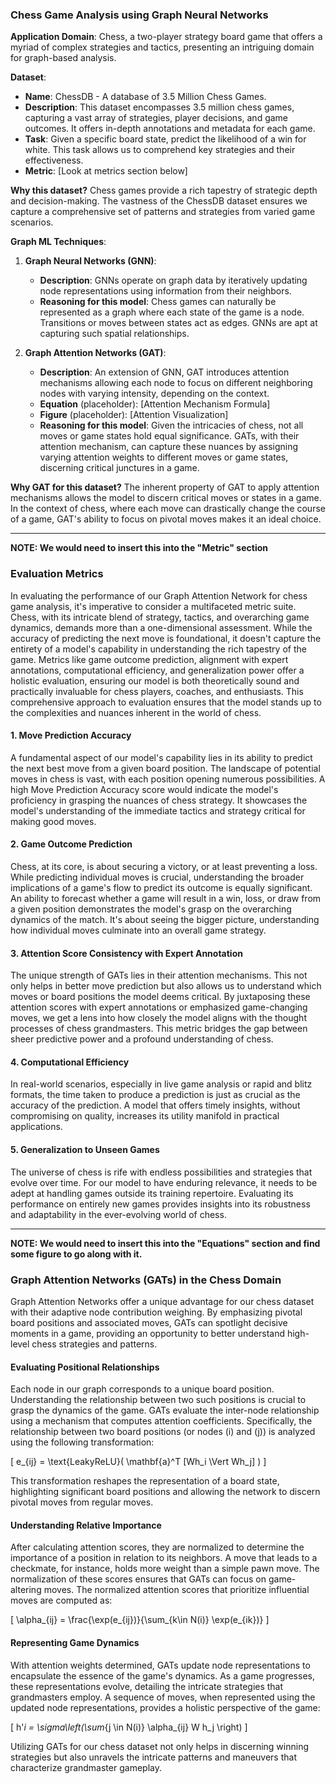### Chess Game Analysis using Graph Neural Networks

**Application Domain**:
Chess, a two-player strategy board game that offers a myriad of complex strategies and tactics, presenting an intriguing domain for graph-based analysis.

**Dataset**: 
- **Name**: ChessDB - A database of 3.5 Million Chess Games.
- **Description**: This dataset encompasses 3.5 million chess games, capturing a vast array of strategies, player decisions, and game outcomes. It offers in-depth annotations and metadata for each game.
- **Task**: Given a specific board state, predict the likelihood of a win for white. This task allows us to comprehend key strategies and their effectiveness.
- **Metric**: [Look at metrics section below]
  
**Why this dataset?**
Chess games provide a rich tapestry of strategic depth and decision-making. The vastness of the ChessDB dataset ensures we capture a comprehensive set of patterns and strategies from varied game scenarios.

**Graph ML Techniques**:

1. **Graph Neural Networks (GNN)**:
    - **Description**: GNNs operate on graph data by iteratively updating node representations using information from their neighbors.
    - **Reasoning for this model**: Chess games can naturally be represented as a graph where each state of the game is a node. Transitions or moves between states act as edges. GNNs are apt at capturing such spatial relationships.

2. **Graph Attention Networks (GAT)**:
    - **Description**: An extension of GNN, GAT introduces attention mechanisms allowing each node to focus on different neighboring nodes with varying intensity, depending on the context.
    - **Equation** (placeholder): [Attention Mechanism Formula]
    - **Figure** (placeholder): [Attention Visualization]
    - **Reasoning for this model**: Given the intricacies of chess, not all moves or game states hold equal significance. GATs, with their attention mechanism, can capture these nuances by assigning varying attention weights to different moves or game states, discerning critical junctures in a game.

**Why GAT for this dataset?**
The inherent property of GAT to apply attention mechanisms allows the model to discern critical moves or states in a game. In the context of chess, where each move can drastically change the course of a game, GAT's ability to focus on pivotal moves makes it an ideal choice.

---
**NOTE: We would need to insert this into the "Metric" section**

### Evaluation Metrics

In evaluating the performance of our Graph Attention Network for chess game analysis, it's imperative to consider a multifaceted metric suite. Chess, with its intricate blend of strategy, tactics, and overarching game dynamics, demands more than a one-dimensional assessment. While the accuracy of predicting the next move is foundational, it doesn't capture the entirety of a model's capability in understanding the rich tapestry of the game. Metrics like game outcome prediction, alignment with expert annotations, computational efficiency, and generalization power offer a holistic evaluation, ensuring our model is both theoretically sound and practically invaluable for chess players, coaches, and enthusiasts. This comprehensive approach to evaluation ensures that the model stands up to the complexities and nuances inherent in the world of chess.

#### **1. Move Prediction Accuracy**
A fundamental aspect of our model's capability lies in its ability to predict the next best move from a given board position. The landscape of potential moves in chess is vast, with each position opening numerous possibilities. A high Move Prediction Accuracy score would indicate the model's proficiency in grasping the nuances of chess strategy. It showcases the model's understanding of the immediate tactics and strategy critical for making good moves.

#### **2. Game Outcome Prediction**
Chess, at its core, is about securing a victory, or at least preventing a loss. While predicting individual moves is crucial, understanding the broader implications of a game's flow to predict its outcome is equally significant. An ability to forecast whether a game will result in a win, loss, or draw from a given position demonstrates the model's grasp on the overarching dynamics of the match. It's about seeing the bigger picture, understanding how individual moves culminate into an overall game strategy.

#### **3. Attention Score Consistency with Expert Annotation**
The unique strength of GATs lies in their attention mechanisms. This not only helps in better move prediction but also allows us to understand which moves or board positions the model deems critical. By juxtaposing these attention scores with expert annotations or emphasized game-changing moves, we get a lens into how closely the model aligns with the thought processes of chess grandmasters. This metric bridges the gap between sheer predictive power and a profound understanding of chess.

#### **4. Computational Efficiency**
In real-world scenarios, especially in live game analysis or rapid and blitz formats, the time taken to produce a prediction is just as crucial as the accuracy of the prediction. A model that offers timely insights, without compromising on quality, increases its utility manifold in practical applications.

#### **5. Generalization to Unseen Games**
The universe of chess is rife with endless possibilities and strategies that evolve over time. For our model to have enduring relevance, it needs to be adept at handling games outside its training repertoire. Evaluating its performance on entirely new games provides insights into its robustness and adaptability in the ever-evolving world of chess.

---

**NOTE: We would need to insert this into the "Equations" section and find some figure to go along with it.**

### Graph Attention Networks (GATs) in the Chess Domain

Graph Attention Networks offer a unique advantage for our chess dataset with their adaptive node contribution weighing. By emphasizing pivotal board positions and associated moves, GATs can spotlight decisive moments in a game, providing an opportunity to better understand high-level chess strategies and patterns.

#### Evaluating Positional Relationships

Each node in our graph corresponds to a unique board position. Understanding the relationship between two such positions is crucial to grasp the dynamics of the game. GATs evaluate the inter-node relationship using a mechanism that computes attention coefficients. Specifically, the relationship between two board positions (or nodes \(i\) and \(j\)) is analyzed using the following transformation:

\[ e_{ij} = \text{LeakyReLU}( \mathbf{a}^T [Wh_i \Vert Wh_j] ) \]

This transformation reshapes the representation of a board state, highlighting significant board positions and allowing the network to discern pivotal moves from regular moves.

#### Understanding Relative Importance

After calculating attention scores, they are normalized to determine the importance of a position in relation to its neighbors. A move that leads to a checkmate, for instance, holds more weight than a simple pawn move. The normalization of these scores ensures that GATs can focus on game-altering moves. The normalized attention scores that prioritize influential moves are computed as:

\[ \alpha_{ij} = \frac{\exp(e_{ij})}{\sum_{k\in N(i)} \exp(e_{ik})} \]

#### Representing Game Dynamics

With attention weights determined, GATs update node representations to encapsulate the essence of the game's dynamics. As a game progresses, these representations evolve, detailing the intricate strategies that grandmasters employ. A sequence of moves, when represented using the updated node representations, provides a holistic perspective of the game:

\[ h'_i = \sigma\left(\sum_{j \in N(i)} \alpha_{ij} W h_j \right) \]

Utilizing GATs for our chess dataset not only helps in discerning winning strategies but also unravels the intricate patterns and maneuvers that characterize grandmaster gameplay.
